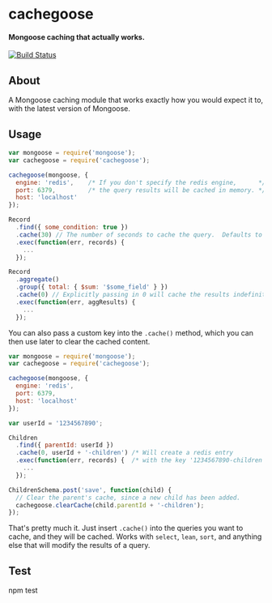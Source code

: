 # cachegoose #

#### Mongoose caching that actually works. ####

[![Build Status](https://travis-ci.org/boblauer/cachegoose.svg)](https://travis-ci.org/boblauer/cachegoose)

## About ##

A Mongoose caching module that works exactly how you would expect it to, with the latest version of Mongoose.

## Usage ##

```javascript
var mongoose = require('mongoose');
var cachegoose = require('cachegoose');

cachegoose(mongoose, {
  engine: 'redis',    /* If you don't specify the redis engine,      */
  port: 6379,         /* the query results will be cached in memory. */
  host: 'localhost'
});

Record
  .find({ some_condition: true })
  .cache(30) // The number of seconds to cache the query.  Defaults to 60 seconds.
  .exec(function(err, records) {
    ...
  });

Record
  .aggregate()
  .group({ total: { $sum: '$some_field' } })
  .cache(0) // Explicitly passing in 0 will cache the results indefinitely.
  .exec(function(err, aggResults) {
    ...
  });
```

You can also pass a custom key into the `.cache()` method, which you can then use later to clear the cached content.

```javascript
var mongoose = require('mongoose');
var cachegoose = require('cachegoose');

cachegoose(mongoose, {
  engine: 'redis',
  port: 6379,
  host: 'localhost'
});

var userId = '1234567890';

Children
  .find({ parentId: userId })
  .cache(0, userId + '-children') /* Will create a redis entry          */
  .exec(function(err, records) {  /* with the key '1234567890-children' */
    ...
  });

ChildrenSchema.post('save', function(child) {
  // Clear the parent's cache, since a new child has been added.
  cachegoose.clearCache(child.parentId + '-children');
});
```

That's pretty much it.  Just insert `.cache()` into the queries you want to cache, and they will be cached.  Works with `select`, `lean`, `sort`, and anything else that will modify the results of a query.

## Test ##
npm test
